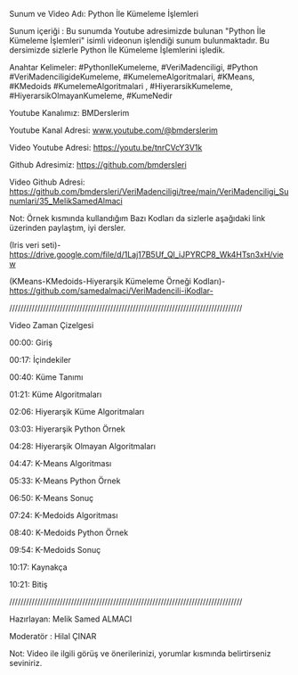 Sunum ve Video Adı: Python İle Kümeleme İşlemleri

Sunum içeriği : Bu sunumda Youtube adresimizde bulunan "Python İle Kümeleme İşlemleri" isimli videonun işlendiği sunum bulunmaktadır. Bu dersimizde sizlerle Python İle Kümeleme İşlemlerini işledik. 

Anahtar Kelimeler: #PythonIleKumeleme, #VeriMadenciligi, #Python #VeriMadenciligideKumeleme, #KumelemeAlgoritmalari, #KMeans, #KMedoids #KumelemeAlgoritmalari ​, #HiyerarsikKumeleme, #HiyerarsikOlmayanKumeleme, #KumeNedir

Youtube Kanalımız: BMDerslerim

Youtube Kanal Adresi: www.youtube.com/@bmderslerim

Video Youtube Adresi: https://youtu.be/tnrCVcY3V1k

Github Adresimiz: https://github.com/bmdersleri

Video Github Adresi: https://github.com/bmdersleri/VeriMadenciligi/tree/main/VeriMadenciligi_Sunumlari/35_MelikSamedAlmaci


Not: Örnek kısmında kullandığım Bazı Kodları da sizlerle aşağıdaki link üzerinden paylaştım, iyi dersler.

(Iris veri seti)-https://drive.google.com/file/d/1Laj17B5Uf_Ql_iJPYRCP8_Wk4HTsn3xH/view

(KMeans-KMedoids-Hiyerarşik Kümeleme Örneği Kodları)-https://github.com/samedalmaci/VeriMadencili-iKodlar-


///////////////////////////////////////////////////////////////////////////////////


Video Zaman Çizelgesi

00:00: Giriş        
                 
00:17: İçindekiler  
                  
00:40: Küme Tanımı
                    
01:21: Küme Algoritmaları  
           
02:06: Hiyerarşik Küme Algoritmaları  

03:03: Hiyerarşik Python Örnek     
   
04:28: Hiyerarşik Olmayan Algoritmaları

04:47: K-Means Algoritması         
    
05:33: K-Means Python Örnek      
   
06:50: K-Means Sonuç         
      
07:24: K-Medoids Algoritması  
        
08:40: K-Medoids Python Örnek 
        
09:54: K-Medoids Sonuç  
               
10:17: Kaynakça     
                   
10:21: Bitiş 

///////////////////////////////////////////////////////////////////////////////////






Hazırlayan: Melik Samed ALMACI

Moderatör : Hilal ÇINAR


Not: Video ile ilgili görüş ve önerilerinizi, yorumlar kısmında belirtirseniz seviniriz.
